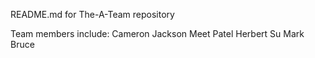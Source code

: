 README.md for The-A-Team repository

Team members include:
Cameron Jackson
Meet Patel
Herbert Su
Mark Bruce
